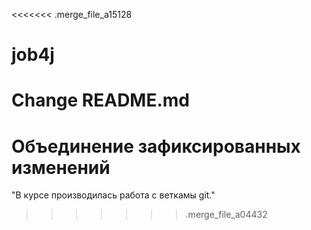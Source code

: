 <<<<<<< .merge_file_a15128
# job4j
# Change README.md

Объединение зафиксированных изменений
=======
"В курсе производилась работа с веткамы git."
>>>>>>> .merge_file_a04432
